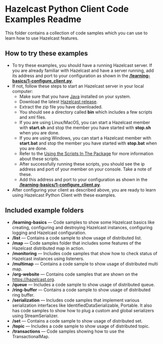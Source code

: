  Hazelcast Python Client Code Examples Readme
=============================

This folder contains a collection of code samples which you can use to learn how to use Hazelcast features.

How to try these examples
-------------------------

* To try these examples, you should have a running Hazelcast server. If you are already familiar with Hazelcast and have a server running, add its address and port to your configuration as shown in the [**/learning-basics/1-configure_client.py**](learning-basics/1-configure_client.py).
* If not, follow these steps to start an Hazelcast server in your local computer:
    * Make sure that you have [Java](http://www.oracle.com/technetwork/java/javase/downloads/index.html) installed on your system.
    * Download the latest [Hazelcast release](https://hazelcast.org/download/).
    * Extract the zip file you have downloaded.
    * You should see a directory called **bin** which includes a few scripts and xml files.
    * If you are using Linux/MacOS, you can start a Hazelcast member with **start.sh** and stop the member you have started with **stop.sh** when you are done.
    * If you are using Windows, you can start a Hazelcast member with **start.bat** and stop the member you have started with **stop.bat** when you are done.
    * Refer to the [Using the Scripts In The Package](http://docs.hazelcast.org/docs/latest/manual/html-single/index.html#using-the-scripts-in-the-package) for more information about these scripts.
    * After successfully running these scripts, you should see the ip address and port of your member on your console. Take a note of these.
    * Add this address and port to your configuration as shown in the [**/learning-basics/1-configure_client.py**](learning-basics/1-configure_client.py). 
* After configuring your client as described above, you are ready to learn using Hazelcast Python Client with these examples.
    
Included example folders
-----------------------

*   **/learning-basics** — Code samples to show some Hazelcast basics like creating, configuring and destroying Hazelcast instances, configuring logging and Hazelcast configuration.
*   **/list** — Contains a code sample to show usage of distributed list.
*   **/map** — Code samples folder that includes some features of the Hazelcast distributed map in action.
*   **/monitoring** — Includes code samples that show how to check status of Hazelcast instances using listeners.
*   **/multimap** — Contains a code sample to show usage of distributed multi map.
*   **/org-website** — Contains code samples that are shown on the https://hazelcast.org.
*   **/queue** — Includes a code sample to show usage of distributed queue.
*   **/ring-buffer** — Contains a code sample to show usage of distributed ring buffer.
*   **/serialization** — Includes code samples that implement various serialization interfaces like IdentifiedDataSerializable, Portable. It also has code samples to show how to plug a custom and global serializers using StreamSerializer.
*   **/set** — Contains a code sample to show usage of distributed set.
*   **/topic** — Includes a code sample to show usage of distributed topic.
*   **/transactions** — Code samples showing how to use the TransactionalMap.